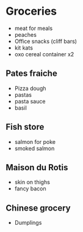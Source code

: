 # Groceries

- meat for meals
- peaches
- Office snacks (cliff bars)
- kit kats
- oxo cereal container x2

## Pates fraiche

- Pizza dough
- pastas
- pasta sauce
- basil

## Fish store

- salmon for poke
- smoked salmon

## Maison du Rotis

- skin on thighs
- fancy bacon

## Chinese grocery

- Dumplings
